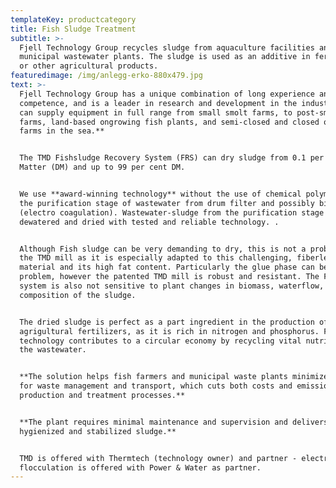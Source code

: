 ```yaml
---
templateKey: productcategory
title: Fish Sludge Treatment
subtitle: >-
  Fjell Technology Group recycles sludge from aquaculture facilities and
  municipal wastewater plants. The sludge is used as an additive in fertiliser
  or other agricultural products. 
featuredimage: /img/anlegg-erko-880x479.jpg
text: >-
  Fjell Technology Group has a unique combination of long experience and high
  competence, and is a leader in research and development in the industry. **We
  can supply equipment in full range from small smolt farms, to post-smolt
  farms, land-based ongrowing fish plants, and semi-closed and closed ongrowing
  farms in the sea.**


  The TMD Fishsludge Recovery System (FRS) can dry sludge from 0.1 per cent Dry
  Matter (DM) and up to 99 per cent DM. 


  We use **award-winning technology** without the use of chemical polymer for
  the purification stage of wastewater from drum filter and possibly biofilter
  (electro coagulation). Wastewater-sludge from the purification stage is then
  dewatered and dried with tested and reliable technology. .


  Although Fish sludge can be very demanding to dry, this is not a problem for
  the TMD mill as it is especially adapted to this challenging, fiberless
  material and its high fat content. Particularly the glue phase can be a
  problem, however the patented TMD mill is robust and resistant. The Fishsludge
  system is also not sensitive to plant changes in biomass, waterflow, or in the
  composition of the sludge.


  The dried sludge is perfect as a part ingredient in the production of
  agrigultural fertilizers, as it is rich in nitrogen and phosphorus. Fjell's
  technology contributes to a circular economy by recycling vital nutrients from
  the wastewater.


  **The solution helps fish farmers and municipal waste plants minimize the need
  for waste management and transport, which cuts both costs and emissions from
  production and treatment processes.**


  **The plant requires minimal maintenance and supervision and delivers stable
  hygienized and stabilized sludge.**


  TMD is offered with Thermtech (technology owner) and partner - electro
  flocculation is offered with Power & Water as partner.
---
```


